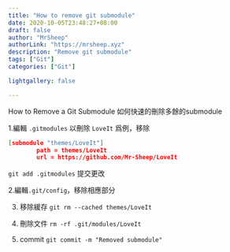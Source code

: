 ```yaml
---
title: "How to remove git submodule"
date: 2020-10-05T23:48:27+08:00
draft: false
author: "MrSheep"
authorLink: "https://mrsheep.xyz"
description: "Remove git submodule"
tags: ["Git"]
categories: ["Git"]

lightgallery: false

---
```

How to Remove a Git Submodule
如何快速的刪除多餘的submodule
<!--more-->

1.編輯 `.gitmodules`
以刪除 `LoveIt` 爲例，移除
```json
[submodule "themes/LoveIt"]
        path = themes/LoveIt
        url = https://github.com/Mr-Sheep/LoveIt
```

`git add .gitmodules` 提交更改

2.編輯`.git/config`，移除相應部分

3. 移除緩存
`git rm --cached themes/LoveIt`

4. 刪除文件
`rm -rf .git/modules/LoveIt`

5. commit
`git commit -m "Removed submodule"`